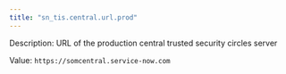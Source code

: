```yaml
---
title: "sn_tis.central.url.prod"
---
```


Description: URL of the production central trusted security circles server

Value: `https://somcentral.service-now.com`